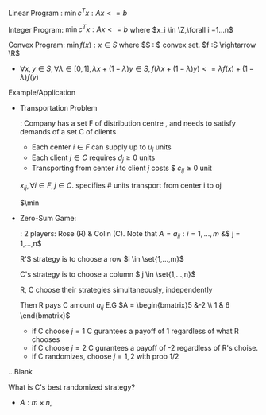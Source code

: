 Linear Program : $\min c^Tx : Ax <=b$

Integer Program: $\min c^Tx: Ax <= b$  where $x_i \in \Z,\forall i =1...n$

Convex Program: $\min f(x) : x \in S$ where $S : $ convex set. $f :S \rightarrow \R$ 

- $\forall x, y \in S, \forall \lambda \in [0,1], \lambda x + (1-\lambda)y \in S, f(\lambda x + (1-\lambda)y) <= \lambda f(x) + (1-\lambda)f(y)$ 







Example/Application

- Transportation Problem

  : Company has a set F of distribution centre , and needs to satisfy demands of a set C of clients

  - Each center $i\in F$ can supply up to $u_i$ units
  - Each client $j \in C$ requires $d_j \geq 0$ units
  - Transporting from center $i$ to client $j$ costs \$ $c_{ij} \geq 0$ unit

  $x_{ij}, \forall i \in F, j \in C$. specifies # units transport from center i to oj

  $\min 

- Zero-Sum Game:

  : 2 players: Rose (R) & Colin (C). Note that $A = a_{ij} : i = 1,...,m$ &$ j = 1,...,n$

  R'S strategy is to choose a row $i \in \set{1,...,m}$

  C's strategy is to choose a column $ j \in \set{1,...,n}$

  R, C choose their strategies simultaneously, independently

  Then R pays C amount $a_{ij}$ E.G $A = \begin{bmatrix}5 &-2 \\ 1 & 6  \end{bmatrix}$

  - if C choose $j=1$ C gurantees a payoff of 1 regardless of what R chooses
  - if C choose $j=2$ C gurantees a payoff of -2 regardless of R's choise.
  - if C randomizes, choose $j=1,2$ with prob $1/2$ 



...Blank

What is C's best randomized strategy?

- $A : m \times n$, 

